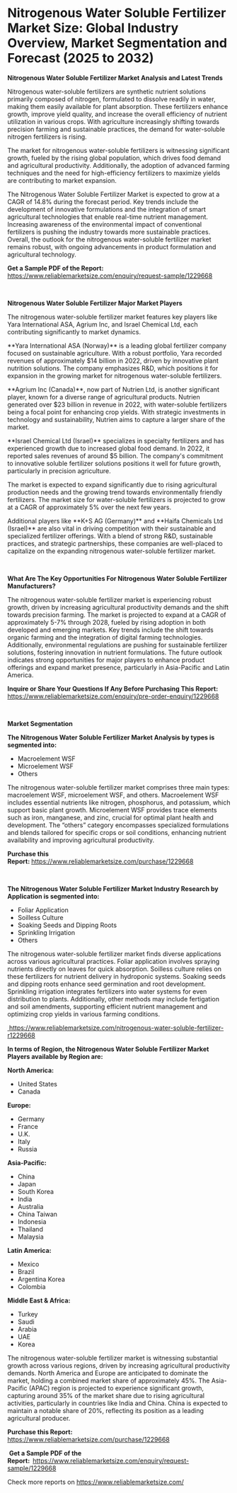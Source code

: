 <p><h1>Nitrogenous Water Soluble Fertilizer Market Size: Global Industry Overview, Market Segmentation and Forecast (2025 to 2032)</h1></p><p><strong>Nitrogenous Water Soluble Fertilizer Market Analysis and Latest Trends</strong></p>
<p><p>Nitrogenous water-soluble fertilizers are synthetic nutrient solutions primarily composed of nitrogen, formulated to dissolve readily in water, making them easily available for plant absorption. These fertilizers enhance growth, improve yield quality, and increase the overall efficiency of nutrient utilization in various crops. With agriculture increasingly shifting towards precision farming and sustainable practices, the demand for water-soluble nitrogen fertilizers is rising.</p><p>The market for nitrogenous water-soluble fertilizers is witnessing significant growth, fueled by the rising global population, which drives food demand and agricultural productivity. Additionally, the adoption of advanced farming techniques and the need for high-efficiency fertilizers to maximize yields are contributing to market expansion. </p><p>The Nitrogenous Water Soluble Fertilizer Market is expected to grow at a CAGR of 14.8% during the forecast period. Key trends include the development of innovative formulations and the integration of smart agricultural technologies that enable real-time nutrient management. Increasing awareness of the environmental impact of conventional fertilizers is pushing the industry towards more sustainable practices. Overall, the outlook for the nitrogenous water-soluble fertilizer market remains robust, with ongoing advancements in product formulation and agricultural technology.</p></p>
<p><strong>Get a Sample PDF of the Report:&nbsp;</strong> <a href="https://www.reliablemarketsize.com/enquiry/request-sample/1229668?utm_campaign=1998&utm_medium=2&utm_source=Github&utm_content=ia&utm_term=02022025&utm_id=nitrogenous-water-soluble-fertilizer">https://www.reliablemarketsize.com/enquiry/request-sample/1229668</a></p>
<p>&nbsp;</p>
<p><strong>Nitrogenous Water Soluble Fertilizer Major Market Players</strong></p>
<p><p>The nitrogenous water-soluble fertilizer market features key players like Yara International ASA, Agrium Inc, and Israel Chemical Ltd, each contributing significantly to market dynamics. </p><p>**Yara International ASA (Norway)** is a leading global fertilizer company focused on sustainable agriculture. With a robust portfolio, Yara recorded revenues of approximately $14 billion in 2022, driven by innovative plant nutrition solutions. The company emphasizes R&D, which positions it for expansion in the growing market for nitrogenous water-soluble fertilizers.</p><p>**Agrium Inc (Canada)**, now part of Nutrien Ltd, is another significant player, known for a diverse range of agricultural products. Nutrien generated over $23 billion in revenue in 2022, with water-soluble fertilizers being a focal point for enhancing crop yields. With strategic investments in technology and sustainability, Nutrien aims to capture a larger share of the market.</p><p>**Israel Chemical Ltd (Israel)** specializes in specialty fertilizers and has experienced growth due to increased global food demand. In 2022, it reported sales revenues of around $5 billion. The company's commitment to innovative soluble fertilizer solutions positions it well for future growth, particularly in precision agriculture.</p><p>The market is expected to expand significantly due to rising agricultural production needs and the growing trend towards environmentally friendly fertilizers. The market size for water-soluble fertilizers is projected to grow at a CAGR of approximately 5% over the next few years.</p><p>Additional players like **K+S AG (Germany)** and **Haifa Chemicals Ltd (Israel)** are also vital in driving competition with their sustainable and specialized fertilizer offerings. With a blend of strong R&D, sustainable practices, and strategic partnerships, these companies are well-placed to capitalize on the expanding nitrogenous water-soluble fertilizer market.</p></p>
<p>&nbsp;</p>
<p><strong>What Are The Key Opportunities For Nitrogenous Water Soluble Fertilizer Manufacturers?</strong></p>
<p><p>The nitrogenous water-soluble fertilizer market is experiencing robust growth, driven by increasing agricultural productivity demands and the shift towards precision farming. The market is projected to expand at a CAGR of approximately 5-7% through 2028, fueled by rising adoption in both developed and emerging markets. Key trends include the shift towards organic farming and the integration of digital farming technologies. Additionally, environmental regulations are pushing for sustainable fertilizer solutions, fostering innovation in nutrient formulations. The future outlook indicates strong opportunities for major players to enhance product offerings and expand market presence, particularly in Asia-Pacific and Latin America.</p></p>
<p><strong>Inquire or Share Your Questions If Any Before Purchasing This Report:</strong> <a href="https://www.reliablemarketsize.com/enquiry/pre-order-enquiry/1229668?utm_campaign=1998&utm_medium=2&utm_source=Github&utm_content=ia&utm_term=02022025&utm_id=nitrogenous-water-soluble-fertilizer">https://www.reliablemarketsize.com/enquiry/pre-order-enquiry/1229668</a></p>
<p>&nbsp;</p>
<p><strong>Market Segmentation</strong></p>
<p><strong>The Nitrogenous Water Soluble Fertilizer Market Analysis by types is segmented into:</strong></p>
<p><ul><li>Macroelement WSF</li><li>Microelement WSF</li><li>Others</li></ul></p>
<p><p>The nitrogenous water-soluble fertilizer market comprises three main types: macroelement WSF, microelement WSF, and others. Macroelement WSF includes essential nutrients like nitrogen, phosphorus, and potassium, which support basic plant growth. Microelement WSF provides trace elements such as iron, manganese, and zinc, crucial for optimal plant health and development. The “others” category encompasses specialized formulations and blends tailored for specific crops or soil conditions, enhancing nutrient availability and improving agricultural productivity.</p></p>
<p><strong>Purchase this Report:&nbsp;</strong><a href="https://www.reliablemarketsize.com/purchase/1229668?utm_campaign=1998&utm_medium=2&utm_source=Github&utm_content=ia&utm_term=02022025&utm_id=nitrogenous-water-soluble-fertilizer">https://www.reliablemarketsize.com/purchase/1229668</a></p>
<p>&nbsp;</p>
<p><strong>The Nitrogenous Water Soluble Fertilizer Market Industry Research by Application is segmented into:</strong></p>
<p><ul><li>Foliar Application</li><li>Soilless Culture</li><li>Soaking Seeds and Dipping Roots</li><li>Sprinkling Irrigation</li><li>Others</li></ul></p>
<p><p>The nitrogenous water-soluble fertilizer market finds diverse applications across various agricultural practices. Foliar application involves spraying nutrients directly on leaves for quick absorption. Soilless culture relies on these fertilizers for nutrient delivery in hydroponic systems. Soaking seeds and dipping roots enhance seed germination and root development. Sprinkling irrigation integrates fertilizers into water systems for even distribution to plants. Additionally, other methods may include fertigation and soil amendments, supporting efficient nutrient management and optimizing crop yields in various farming conditions.</p></p>
<p><a href="https://www.reliablemarketsize.com/nitrogenous-water-soluble-fertilizer-r1229668?utm_campaign=1998&utm_medium=2&utm_source=Github&utm_content=ia&utm_term=02022025&utm_id=nitrogenous-water-soluble-fertilizer">&nbsp;https://www.reliablemarketsize.com/nitrogenous-water-soluble-fertilizer-r1229668</a></p>
<p><strong>In terms of Region, the Nitrogenous Water Soluble Fertilizer Market Players available by Region are:</strong></p>
<p>
    <p> <strong> North America: </strong>
        <ul>
            <li>United States</li>
            <li>Canada</li>
        </ul>
        </p> 
    <p> <strong> Europe: </strong>
        <ul>
            <li>Germany</li>
            <li>France</li>
            <li>U.K.</li>
            <li>Italy</li>
            <li>Russia</li>
        </ul>
        </p> 
    <p> <strong> Asia-Pacific: </strong>
        <ul>
            <li>China</li>
            <li>Japan</li>
            <li>South Korea</li>
            <li>India</li>
            <li>Australia</li>
            <li>China Taiwan</li>
            <li>Indonesia</li>
            <li>Thailand</li>
            <li>Malaysia</li>
        </ul>
        </p> 
    <p> <strong> Latin America: </strong>
        <ul>
            <li>Mexico</li>
            <li>Brazil</li>
            <li>Argentina Korea</li>
            <li>Colombia</li>
        </ul>
        </p> 
    <p> <strong> Middle East & Africa: </strong>
        <ul>
            <li>Turkey</li>
            <li>Saudi</li>
            <li>Arabia</li>
            <li>UAE</li>
            <li>Korea</li>
        </ul>
    </p>
    </p>
<p><p>The nitrogenous water-soluble fertilizer market is witnessing substantial growth across various regions, driven by increasing agricultural productivity demands. North America and Europe are anticipated to dominate the market, holding a combined market share of approximately 45%. The Asia-Pacific (APAC) region is projected to experience significant growth, capturing around 35% of the market share due to rising agricultural activities, particularly in countries like India and China. China is expected to maintain a notable share of 20%, reflecting its position as a leading agricultural producer.</p></p>
<p><strong>Purchase this Report: </strong><a href="https://www.reliablemarketsize.com/purchase/1229668?utm_campaign=1998&utm_medium=2&utm_source=Github&utm_content=ia&utm_term=02022025&utm_id=nitrogenous-water-soluble-fertilizer">https://www.reliablemarketsize.com/purchase/1229668</a></p>
<p>&nbsp;<strong>Get a Sample PDF of the Report:&nbsp;&nbsp;</strong><a href="https://www.reliablemarketsize.com/enquiry/request-sample/1229668?utm_campaign=1998&utm_medium=2&utm_source=Github&utm_content=ia&utm_term=02022025&utm_id=nitrogenous-water-soluble-fertilizer">https://www.reliablemarketsize.com/enquiry/request-sample/1229668</a></p>
<p><strong></strong></p>
<p>Check more reports on <a href="https://www.reliablemarketsize.com/?utm_campaign=1998&utm_medium=2&utm_source=Github&utm_content=ia&utm_term=02022025&utm_id=nitrogenous-water-soluble-fertilizer">https://www.reliablemarketsize.com/</a></p>